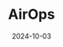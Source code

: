 ---  
layout: startup_page  
title: "AirOps"  
id: "airops.com"  
permalink: "/airopsairops.com10032024/"  
website: "https://airops.com/"  
funding_round: "Series A"  
funding_amount: "$15.5M"  
investors: "Unusual VC, Wing VC, Founder Collective, XFund, Alt Capital, Lauryn Motamedi, David Rogier, JD Ross"  
about: "AirOps provides an AI workflow platform designed to help marketers build and deploy scalable AI-driven workflows. It combines data, AI models, and human expertise to execute ambitious growth strategies and produce high-quality content. The platform integrates with existing tech stacks and offers customization for various clients and needs."  
markets: "Marketing, AI, Business Development, Developer APIs, Developer Tools, Productivity Tools"  
hq: "San Francisco, California, United States"  
founded_year: "2021"  
linkedin: "https://www.linkedin.com/company/airopshq"  
twitter: "https://twitter.com/airopshq"  
instagram: ""  
facebook: ""  
crunchbase: "https://www.crunchbase.com/organization/airops-1e31"  
pitchbook: "https://pitchbook.com/profiles/company/503239-42"  

date_display: "03-Oct-2024"  
date: "2024-10-03"

# SEO Optimization  
meta_title: "AirOps - Series A Funding ($15.5M)"  
meta_description: "AirOps, AirOps provides an AI workflow platform designed to help marketers build and deploy scalable AI-driven workflows. It combines data, AI models, and hum..."  
meta_keywords: "AirOps, Marketing, AI, Business Development, Developer APIs, Developer Tools, Productivity Tools, Series A funding"  
canonical_url: "https://startup.projectstartups.com/airopsairops.com10032024/"  
---